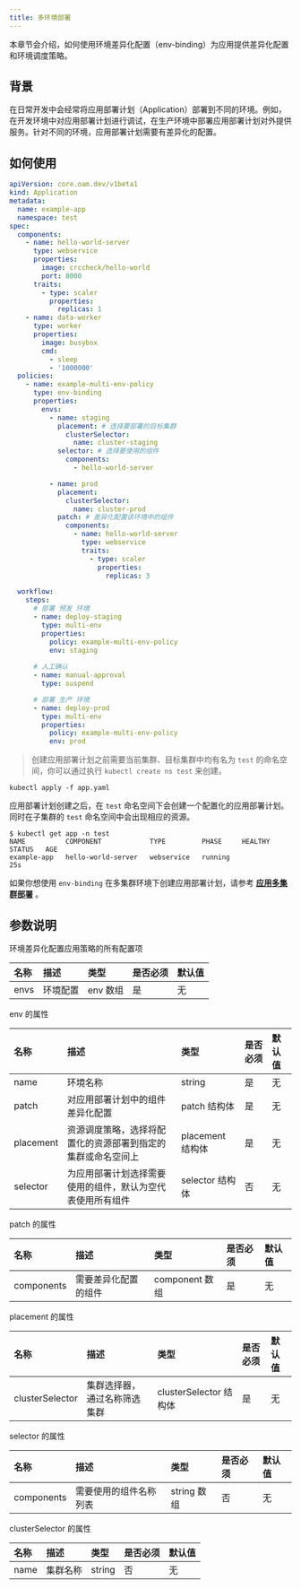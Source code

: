 ```yaml
---
title: 多环境部署
---
```


本章节会介绍，如何使用环境差异化配置（env-binding）为应用提供差异化配置和环境调度策略。

## 背景

在日常开发中会经常将应用部署计划（Application）部署到不同的环境。例如，在开发环境中对应用部署计划进行调试，在生产环境中部署应用部署计划对外提供服务。针对不同的环境，应用部署计划需要有差异化的配置。

## 如何使用

```yaml
apiVersion: core.oam.dev/v1beta1
kind: Application
metadata:
  name: example-app
  namespace: test
spec:
  components:
    - name: hello-world-server
      type: webservice
      properties:
        image: crccheck/hello-world 
        port: 8000
      traits:
        - type: scaler
          properties:
            replicas: 1
    - name: data-worker
      type: worker
      properties:
        image: busybox
        cmd:
          - sleep
          - '1000000'
  policies:
    - name: example-multi-env-policy
      type: env-binding
      properties:
        envs:
          - name: staging
            placement: # 选择要部署的目标集群
              clusterSelector:
                name: cluster-staging
            selector: # 选择要使用的组件
              components:
                - hello-world-server

          - name: prod
            placement:
              clusterSelector:
                name: cluster-prod
            patch: # 差异化配置该环境中的组件
              components:
                - name: hello-world-server
                  type: webservice
                  traits:
                    - type: scaler
                      properties:
                        replicas: 3

  workflow:
    steps:
      # 部署 预发 环境
      - name: deploy-staging
        type: multi-env
        properties:
          policy: example-multi-env-policy
          env: staging
      
      # 人工确认
      - name: manual-approval 
        type: suspend

      # 部署 生产 环境
      - name: deploy-prod
        type: multi-env
        properties:
          policy: example-multi-env-policy
          env: prod
```

> 创建应用部署计划之前需要当前集群、目标集群中均有名为 `test` 的命名空间，你可以通过执行 `kubectl create ns test` 来创建。

```shell
kubectl apply -f app.yaml
```

应用部署计划创建之后，在 `test` 命名空间下会创建一个配置化的应用部署计划。同时在子集群的 `test` 命名空间中会出现相应的资源。

```shell
$ kubectl get app -n test
NAME          COMPONENT            TYPE         PHASE     HEALTHY   STATUS   AGE
example-app   hello-world-server   webservice   running                      25s
```

如果你想使用 `env-binding` 在多集群环境下创建应用部署计划，请参考 **[应用多集群部署](../../case-studies/multi-app-env-cluster)** 。

## 参数说明

环境差异化配置应用策略的所有配置项 

| 名称                    | 描述                                                   | 类型     | 是否必须 | 默认值                                      |
| :---------------------- | :----------------------------------------------------- | :------- | :------- | :------------------------------------------ |
| envs                    | 环境配置                                               | env 数组 | 是       | 无                                          |

env 的属性

| 名称      | 描述                                                         | 类型             | 是否必须 | 默认值 |
| :-------- | :----------------------------------------------------------- | :--------------- | :------- | :----- |
| name      | 环境名称                                                     | string           | 是       | 无     |
| patch     | 对应用部署计划中的组件差异化配置                             | patch 结构体     | 是       | 无     |
| placement | 资源调度策略，选择将配置化的资源部署到指定的集群或命名空间上 | placement 结构体 | 是       | 无     |
| selector  | 为应用部署计划选择需要使用的组件，默认为空代表使用所有组件 | selector 结构体 | 否       | 无     |

patch 的属性

| 名称       | 描述                 | 类型           | 是否必须 | 默认值 |
| :--------- | :------------------- | :------------- | :------- | :----- |
| components | 需要差异化配置的组件 | component 数组 | 是       | 无     |

placement 的属性

| 名称              | 描述                                                                                                        | 类型                     | 是否必须 | 默认值 |
| :---------------- | :---------------------------------------------------------------------------------------------------------- | :----------------------- | :------- | :----- |
| clusterSelector   | 集群选择器，通过名称筛选集群                    | clusterSelector 结构体   | 是       | 无     |

selector 的属性

| 名称       | 描述                 | 类型           | 是否必须 | 默认值 |
| :--------- | :------------------- | :------------- | :------- | :----- |
| components | 需要使用的组件名称列表 | string 数组 | 否       | 无     |

clusterSelector 的属性

| 名称   | 描述     | 类型              | 是否必须 | 默认值 |
| :----- | :------- | :---------------- | :------- | :----- |
| name   | 集群名称 | string            | 否       | 无     |
